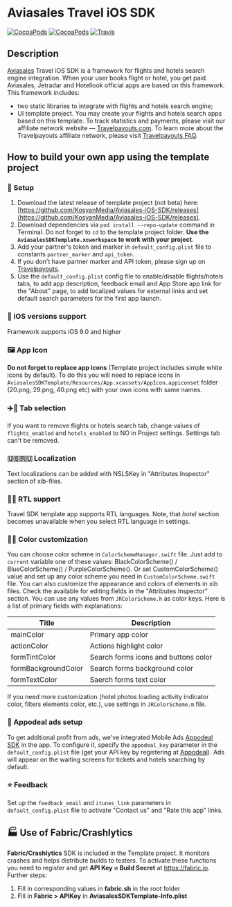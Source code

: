 Aviasales Travel iOS SDK
=================
[![CocoaPods](https://img.shields.io/cocoapods/v/AviasalesSDK.svg)](https://cocoapods.org/pods/AviasalesSDK)
[![CocoaPods](https://img.shields.io/cocoapods/p/AviasalesSDK.svg)](https://cocoapods.org/pods/AviasalesSDK)
[![Travis](https://img.shields.io/travis/KosyanMedia/Aviasales-iOS-SDK/master.svg)](https://travis-ci.org/KosyanMedia/Aviasales-iOS-SDK)
## Description
[Aviasales](https://www.aviasales.ru) Travel iOS SDK is a framework for flights and hotels search engine integration. When your user books flight or hotel, you get paid. Aviasales, Jetradar and Hotellook official apps are based on this framework.
This framework includes:
* two static libraries to integrate with flights and hotels search engine;
* UI template project.
You may create your flights and hotels search apps based on this template. To track statistics and payments, please visit our affiliate network website — [Travelpayouts.com](https://www.travelpayouts.com/).
To learn more about the Travelpayouts affiliate network, please visit [Travelpayouts FAQ](https://support.travelpayouts.com/hc/en-us/articles/203955613-Commission-and-payments).
## <a name="usage"></a>How to build your own app using the template project
### 📲 Setup
1. Download the latest release of template project (not beta) here: [https://github.com/KosyanMedia/Aviasales-iOS-SDK/releases](https://github.com/KosyanMedia/Aviasales-iOS-SDK/releases).
2. Download dependencies via ```pod install --repo-update``` command in Terminal. Do not forget to ```cd``` to the template project folder. **Use the ```AviasalesSDKTemplate.xcworkspace``` to work with your project**.
3. Add your partner's token and marker in ```default_config.plist``` file to constants ```partner_marker``` and ```api_token```.
4. If you don't have partner marker and API token, please sign up on [Travelpayouts](https://travelpayouts.com/).
5. Use the ```default_config.plist``` config file to enable/disable flights/hotels tabs, to add app description, feedback email and App Store app link for the "About" page, to add localized values for external links and set default search parameters for the first app launch. 
### 📱 iOS versions support
Framework supports iOS 9.0 and higher
### 🖼 App Icon
**Do not forget to replace app icons** (Template project includes simple white icons by default). To do this you will need to replace icons in ```AviasalesSDKTemplate/Resources/App.xcassets/AppIcon.appiconset``` folder (20.png, 29.png, 40.png etc) with your own icons with same names.
### ✈️🏨 Tab selection
If you want to remove flights or hotels search tab, change values of ```flights_enabled``` and ```hotels_enabled``` to NO in Project settings. Settings tab can't be removed.
### 🇺🇸🇷🇺 Localization
Text localizations can be added with NSLSKey in "Attributes Inspector" section of xib-files.
### ✍🏻 RTL support
Travel SDK template app supports RTL languages. Note, that _hotel_ section becomes unavailable when you select RTL language in settings.
### 🔧🌻 Color customization
You can choose color scheme in ```ColorSchemeManager.swift``` file. Just add to ```current``` variable one of these values: BlackColorScheme() / BlueColorScheme() / PurpleColorScheme(). Or set CustomColorScheme() value and set up any color scheme you need in ```CustomColorScheme.swift``` file.
You can also customize the appearance and colors of elements in xib files. Check the available for editing fields in the "Attributes Inspector" section. You can use any values from ```JRColorScheme.h``` as color keys.
Here is a list of primary fields with explanations:

|Title|Description|
|--------|--------|
mainColor | Primary app color
actionColor | Actions highlight color
formTintColor | Search forms icons and buttons color
formBackgroundColor | Search forms background color
formTextColor | Saerch forms text color

If you need more customization (hotel photos loading activity indicator color, filters elements color, etc.), use settings in ```JRColorScheme.m``` file.
### 🤑 Appodeal ads setup
To get additional profit from ads, we've integrated Mobile Ads [Appodeal SDK](https://www.appodeal.com/) in the app. To configure it, specify the ```appodeal_key``` parameter in the ```default_config.plist``` file (get your API key by registering at [Appodeal](https://www.appodeal.com/)). Ads will appear on the waiting screens for tickets and hotels searching by default.
### ⭐️ Feedback
Set up the ```feedback_email``` and ```itunes_link``` parameters in ```default_config.plist``` file to activate "Contact us" and "Rate this app" links.
## 🏭 Use of Fabric/Crashlytics
**Fabric/Crashlytics** SDK is included in the Template project. It monitors crashes and helps distribute builds to testers. To activate these functions you need to register and get **API Key** и **Build Secret** at https://fabric.io. Further steps:
1) Fill in corresponding values in **fabric.sh** in the root folder
2) Fill in **Fabric > APIKey** in **AviasalesSDKTemplate-Info.plist**
